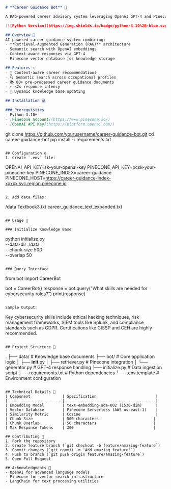 ```markdown
# **Career Guidance Bot** 🤖

A RAG-powered career advisory system leveraging OpenAI GPT-4 and Pinecone vector search

[![Python Version](https://img.shields.io/badge/python-3.10%2B-blue.svg)](https://www.python.org/)

## Overview 📌
AI-powered career guidance system combining:
- **Retrieval-Augmented Generation (RAG)** architecture
- Semantic search with OpenAI embeddings
- Context-aware responses via GPT-4
- Pinecone vector database for knowledge storage

## Features ✨
- 🧠 Context-aware career recommendations
- 🔍 Semantic search across occupational profiles
- 📚 80+ pre-processed career guidance documents
- ⚡ <2s response latency
- 🔄 Dynamic knowledge base updating

## Installation 💻

### Prerequisites
- Python 3.10+
- [Pinecone Account](https://www.pinecone.io/)
- [OpenAI API Key](https://platform.openai.com/)

```
git clone https://github.com/yourusername/career-guidance-bot.git
cd career-guidance-bot
pip install -r requirements.txt
```

## Configuration ⚙️
1. Create `.env` file:
```
OPENAI_API_KEY=sk-your-openai-key
PINECONE_API_KEY=pcsk-your-pinecone-key
PINECONE_INDEX=career-guidance
PINECONE_HOST=https://career-guidance-index-xxxxx.svc.region.pinecone.io
```

2. Add data files:
```
/data
  Textbook3.txt
  career_guidance_text_expanded.txt
```

## Usage 🚀

### Initialize Knowledge Base
```
python initialize.py \
  --data-dir ./data \
  --chunk-size 500 \
  --overlap 50
```

### Query Interface
```
from bot import CareerBot

bot = CareerBot()
response = bot.query("What skills are needed for cybersecurity roles?")
print(response)
```

Sample Output:
```
Key cybersecurity skills include ethical hacking techniques, risk management frameworks, 
SIEM tools like Splunk, and compliance standards such as GDPR. Certifications like CISSP 
and CEH are highly recommended.
```

## Project Structure 📂
```
.
├── data/                         # Knowledge base documents
├── bot/                         # Core application logic
│   ├── __init__.py
│   ├── retriever.py             # Pinecone integration
│   └── generator.py             # GPT-4 response handling
├── initialize.py                # Data ingestion script
├── requirements.txt             # Python dependencies
└── .env.template                # Environment configuration
```

## Technical Details 🔧
| Component              | Specification                          |
|------------------------|----------------------------------------|
| Embedding Model        | text-embedding-ada-002 (1536-dim)      |
| Vector Database        | Pinecone Serverless (AWS us-east-1)    |
| Similarity Metric      | Cosine                                 |
| Chunk Size             | 500 characters                        |
| Chunk Overlap          | 50 characters                         |
| Max Response Tokens    | 300                                   |

## Contributing 🤝
1. Fork the repository
2. Create feature branch (`git checkout -b feature/amazing-feature`)
3. Commit changes (`git commit -m 'Add amazing feature'`)
4. Push to branch (`git push origin feature/amazing-feature`)
5. Open Pull Request

## Acknowledgments 🙏
- OpenAI for advanced language models
- Pinecone for vector search infrastructure
- LangChain for text processing utilities



